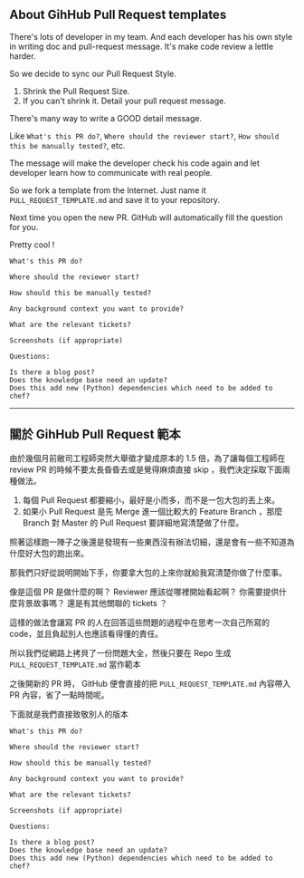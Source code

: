## About GihHub Pull Request templates

There's lots of developer in my team. And each developer has his own style in writing doc and pull-request message. It's make code review a lettle harder.

So we decide to sync our Pull Request Style.

1. Shrink the Pull Request Size.
2. If you can't shrink it. Detail your pull request message.

There's many way to write a GOOD detail message.

Like `What's this PR do?`, `Where should the reviewer start?`, `How should this be manually tested?`, etc.

The message will make the developer check his code again and let developer learn how to communicate with real people.

So we fork a template from the Internet. Just name it `PULL_REQUEST_TEMPLATE.md` and save it to your repository.

Next time you open the new PR. GitHub will automatically fill the question for you.

Pretty cool ! 

```
What's this PR do?

Where should the reviewer start?

How should this be manually tested?

Any background context you want to provide?

What are the relevant tickets?

Screenshots (if appropriate)

Questions:

Is there a blog post?
Does the knowledge base need an update?
Does this add new (Python) dependencies which need to be added to chef?
```

- - -

## 關於 GihHub Pull Request 範本

由於幾個月前敝司工程師突然大舉徵才變成原本的 1.5 倍，為了讓每個工程師在 review PR 的時候不要太長昏昏去或是覺得麻煩直接 skip ，我們決定採取下面兩種做法。

1. 每個 Pull Request 都要縮小，最好是小而多，而不是一包大包的丟上來。
2. 如果小 Pull Request 是先 Merge 進一個比較大的 Feature Branch ，那麼 Branch 對 Master 的 Pull Request 要詳細地寫清楚做了什麼。

照著這樣跑一陣子之後還是發現有一些東西沒有辦法切細，還是會有一些不知道為什麼好大包的跑出來。

那我們只好從說明開始下手，你要拿大包的上來你就給我寫清楚你做了什麼事。

像是這個 PR 是做什麼的啊？ Reviewer 應該從哪裡開始看起啊？ 你需要提供什麼背景故事嗎？ 還是有其他關聯的 tickets ？

這樣的做法會讓寫 PR 的人在回答這些問題的過程中在思考一次自己所寫的 code，並且負起別人也應該看得懂的責任。

所以我們從網路上拷貝了一份問題大全，然後只要在 Repo 生成 `PULL_REQUEST_TEMPLATE.md` 當作範本

之後開新的 PR 時， GitHub 便會直接的把 `PULL_REQUEST_TEMPLATE.md` 內容帶入 PR 內容，省了一點時間呢。

下面就是我們直接致敬別人的版本

```
What's this PR do?

Where should the reviewer start?

How should this be manually tested?

Any background context you want to provide?

What are the relevant tickets?

Screenshots (if appropriate)

Questions:

Is there a blog post?
Does the knowledge base need an update?
Does this add new (Python) dependencies which need to be added to chef?
```